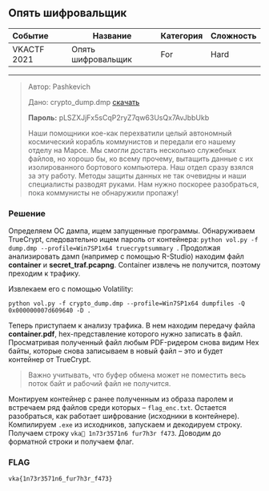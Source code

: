 ## Опять шифровальщик

| Событие | Название | Категория | Сложность |
| :------ | ---- | ---- | ---- |
| VKACTF 2021 | Опять шифровальщик | For | Hard |

***

> Автор: Pashkevich
>
> Дано: crypto_dump.dmp [скачать](https://disk.yandex.ru/d/d_nFwqkVegZUVg)
>
> **Пароль:** pLSZXJjFx5sCqP2ryZ7qw63UsQx7AvJbbUkb
>
> Наши помощники кое-как перехватили целый автономный космический корабль коммунистов и передали его нашему отделу на Марсе. Мы смогли достать несколько служебных файлов, но хорошо бы, ко всему прочему, вытащить данные с их изолированного бортового компьютера. Наш отдел сразу взялся за эту работу. Методы защиты данных не так очевидны и наши специалисты разводят руками. Нам нужно поскорее разобраться, пока коммунисты не обнаружили пропажу!

### Решение
Определяем ОС дампа, ищем запущенные программы. Обнаруживаем TrueCrypt, следовательно ищем пароль от контейнера:
`python vol.py -f dump.dmp --profile=Win7SP1x64 truecryptsummary `.
Продолжая анализировать дамп (например с помощью R-Studio) находим файл **container** и **secret_traf.pcapng**. Container извлечь не получится, поэтому преходим к трафику.

Извлекаем его с помощью Volatility:
```
python vol.py -f crypto_dump.dmp --profile=Win7SP1x64 dumpfiles -Q 0x000000007d609640 -D .
```

Теперь приступаем к анализу трафика. В нем находим передачу файла **container.pdf**, hex-представление которого нужно записать в файл. Просматривая полученный файл любым PDF-ридером снова видим Hex байты, которые снова записываем в новый файл – это и будет контейнер от TrueCrypt.
>
> Важно учитывать, что буфер обмена может не поместить весь поток байт и рабочий файл не получится.
>
Монтируем контейнер с ранее полученным из образа паролем и встречаем ряд файлов среди которых – `flag_enc.txt`. Остается разобраться, как работает шифрование (исходники в контейнере). Компилируем `.exe` из исходников, запускаем и декодируем строку.
Получаем строку `vka 1n73r3571n6 fur7h3r f473`. Доводим до форматной строки и получаем флаг.

### FLAG
`vka{1n73r3571n6_fur7h3r_f473}`
